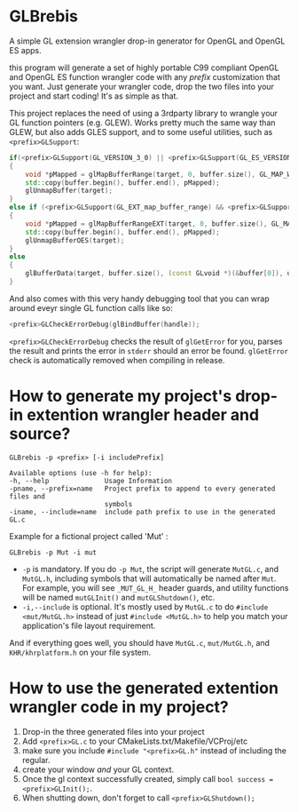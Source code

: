 # GLBrebis
A simple GL extension wrangler drop-in generator for OpenGL and OpenGL ES apps.

this program will generate a set of highly portable C99 compliant OpenGL and OpenGL ES function wrangler code with any *prefix* customization that you want. Just generate your wrangler code, drop the two files into your project and start coding! It's as simple as that.

This project replaces the need of using a 3rdparty library to wrangle your GL function pointers (e.g. GLEW). Works pretty much the same way than GLEW, but also adds GLES support, and to some useful utilities, such as `<prefix>GLSupport`:

```C++
if(<prefix>GLSupport(GL_VERSION_3_0) || <prefix>GLSupport(GL_ES_VERSION_3_0))
{
    void *pMapped = glMapBufferRange(target, 0, buffer.size(), GL_MAP_WRITE_BIT | GL_MAP_INVALIDATE_BUFFER_BIT);
    std::copy(buffer.begin(), buffer.end(), pMapped);
    glUnmapBuffer(target);
}
else if (<prefix>GLSupport(GL_EXT_map_buffer_range) && <prefix>GLSupport(GL_OES_mapbuffer)
{
    void *pMapped = glMapBufferRangeEXT(target, 0, buffer.size(), GL_MAP_WRITE_BIT_EXT | GL_MAP_INVALIDATE_BUFFER_BIT_EXT);
    std::copy(buffer.begin(), buffer.end(), pMapped);
    glUnmapBufferOES(target);
}
else
{
    glBufferData(target, buffer.size(), (const GLvoid *)(&buffer[0]), usage);
}
```

And also comes with this very handy debugging tool that you can wrap around eveyr single GL function calls like so:

```C++
<prefix>GLCheckErrorDebug(glBindBuffer(handle));
```

`<prefix>GLCheckErrorDebug` checks the result of `glGetError` for you, parses the result and prints the error in `stderr` should an error be found. `glGetError` check is automatically removed when compiling in release.

# How to generate my project's drop-in extention wrangler header and source?

```
GLBrebis -p <prefix> [-i includePrefix]

Available options (use -h for help):
-h, --help              Usage Information
-pname, --prefix=name   Project prefix to append to every generated files and
                        symbols
-iname, --include=name  include path prefix to use in the generated GL.c

```

Example for a fictional project called 'Mut' :
```
GLBrebis -p Mut -i mut
```
* `-p` is mandatory. If you do `-p Mut`, the script will generate `MutGL.c`, and `MutGL.h`, including symbols that will automatically be named after `Mut`.  For example, you will see `_MUT_GL_H_` header guards, and utility functions will be named `mutGLInit()` and `mutGLShutdown()`, etc.
* `-i,--include` is optional. It's mostly used by `MutGL.c` to do `#include <mut/MutGL.h>` instead of just `#include <MutGL.h>` to help you match your application's file layout requirement.

And if everything goes well, you should have `MutGL.c`, `mut/MutGL.h`, and `KHR/khrplatform.h` on your file system.

# How to use the generated extention wrangler code in my project?

1. Drop-in the three generated files into your project
2. Add `<prefix>GL.c` to your CMakeLists.txt/Makefile/VCProj/etc
3. make sure you include `#include "<prefix>GL.h"` instead of including the regular.
4. create your window *and* your GL context.
5. Once the gl context successfully created, simply call `bool success = <prefix>GLInit();`.
6. When shutting down, don't forget to call `<prefix>GLShutdown();`
